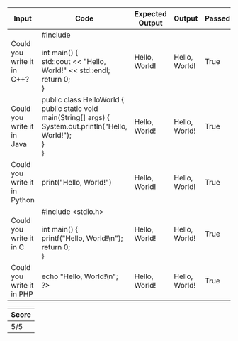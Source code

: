 | Input | Code | Expected Output | Output | Passed | Error |
| --- | --- | --- | --- | --- | --- |
| Could you write it in C++? | #include <iostream><br><br>int main() {<br>    std::cout << "Hello, World!" << std::endl;<br>    return 0;<br>} | Hello, World! | Hello, World! | True |  |
| Could you write it in Java | public class HelloWorld {<br>    public static void main(String[] args) {<br>        System.out.println("Hello, World!");<br>    }<br>} | Hello, World! | Hello, World! | True |  |
| Could you write it in Python | print("Hello, World!") | Hello, World! | Hello, World! | True |  |
| Could you write it in C | #include <stdio.h><br><br>int main() {<br>    printf("Hello, World!\n");<br>    return 0;<br>} | Hello, World! | Hello, World! | True |  |
| Could you write it in PHP | <?php<br>    echo "Hello, World!\n";<br>?> | Hello, World! | Hello, World! | True |  |


| Score |
| --- |
| 5/5 |
